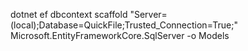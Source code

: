 ﻿dotnet ef dbcontext scaffold "Server=(local);Database=QuickFile;Trusted_Connection=True;" Microsoft.EntityFrameworkCore.SqlServer -o Models